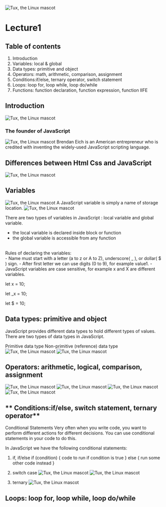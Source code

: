 ![Tux, the Linux mascot](/img/Readme.logo.png)
# Lecture1
## Table of contents
1. Introduction
3. Variables: local & global
3. Data types: primitive and object
4. Operators: math, arithmetic, comparison, assignment
5. Conditions:if/else, ternary operator, switch statement
6. Loops: loop for, loop while, loop do/while
7. Functions: function declaration, function expression, function IIFE

## **Introduction**
![Tux, the Linux mascot](/img/js.png)
### **The founder of JavaScript**
![Tux, the Linux mascot](/img/Brandan.jpg)
Brendan Eich is an American entrepreneur who is credited with inventing the widely-used JavaScript scripting language.

## **Differences between Html Css and JavaScript**
![Tux, the Linux mascot](/img/differences%20btw%20html%20css%20js.png)
## **Variables**
![Tux, the Linux mascot](/img/variables.png)
A JavaScript variable is simply a name of storage location.
![Tux, the Linux mascot](/img/let%20var%20const.jpg) <br>

There are two types of variables in JavaScript : local variable and global variable.
- the local variable is declared inside block or function
- the global variable is accessible from any function
 <br>
 Rules of declaring the variables: <br>
 - Name must start with a letter (a to z or A to Z), underscore( _ ), or dollar( $ ) sign.
 - After first letter we can use digits (0 to 9), for example value1.
 - JavaScript variables are case sensitive, for example x and X are different variables.
 
 let x = 10;

 let _x = 10;

 let $ = 10;

## **Data types: primitive and object**
JavaScript provides different data types to hold different types of values. There are two types of data types in JavaScript.

Primitive data type
Non-primitive (reference) data type <br>
![Tux, the Linux mascot](/img/data%20types.jpg)
![Tux, the Linux mascot](/img/non-primitive.png)

## **Operators: arithmetic, logical, comparison, assignment**
![Tux, the Linux mascot](/img/JavaScript-Arithmatic-Operators.png)
![Tux, the Linux mascot](/img/JavaScript-Logical-Operator.png)
![Tux, the Linux mascot](/img/comparison%20operations.jpg)
![Tux, the Linux mascot](/img/assignment.png)

## ** Conditions:if/else, switch statement, ternary operator**
Conditional Statements
Very often when you write code, you want to perform different actions for different decisions.
You can use conditional statements in your code to do this.

In JavaScript we have the following conditional statements:
1. if, if/else
if (condition) {
  code to run if condition is true
} else {
  run some other code instead
}

2. switch case
![Tux, the Linux mascot](/img/swi.png)
![Tux, the Linux mascot](/img/switch.png)

3. ternary
![Tux, the Linux mascot](/img/ternary.png)

## **Loops: loop for, loop while, loop do/while**


